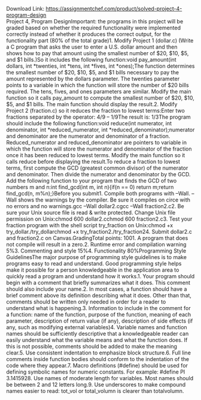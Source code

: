 Download Link: https://assignmentchef.com/product/solved-project-4-program-design
<br>
Project 4, Program DesignImportant: the programs in this project will be graded based on whether the required functionality were implemented correctly instead of whether it produces the correct output, for the functionality part (80% of the total grade)1. Modify Project 1 (dollar.c) (Write a C program that asks the user to enter a U.S. dollar amount and then shows how to pay that amount using the smallest number of $20, $10, $5, and $1 bills.)So it includes the following function:void pay_amount(int dollars, int *twenties, int *tens, int *fives, int *ones);The function determines the smallest number of $20, $10, $5, and $1 bills necessary to pay the amount represented by the dollars parameter. The twenties parameter points to a variable in which the function will store the number of $20 bills required. The tens, fives, and ones parameters are similar. Modify the main function so it calls pay_amount to compute the smallest number of $20, $10, $5, and $1 bills. The main function should display the result.2. Modify Project 2 (fraction.c) so it reduces the fraction to lowest terms:Enter two fractions separated by the operator: 4/9 – 1/9The result is: 1/3The program should include the following function:void reduce(int numerator, int denominator, int *reduced_numerator, int *reduced_denominator);numerator and denominator are the numerator and denominator of a fraction. Reduced_numerator and reduced_denominator are pointers to variable in which the function will store the numerator and denominator of the fraction once it has been reduced to lowest terms. Modify the main function so it calls reduce before displaying the result.To reduce a fraction to lowest terms, first compute the GCD (greatest common divisor) of the numerator and denominator. Then divide the numerator and denominator by the GCD. Add the following function to your program that finds the GCD of two numbers m and n:int find_gcd(int m, int n){if(n == 0) return m;return find_gcd(n, m%n);}Before you submit1. Compile both programs with –Wall. –Wall shows the warnings by the compiler. Be sure it compiles on circe with no errors and no warnings.gcc –Wall dollar2.cgcc –Wall fraction2.c2. Be sure your Unix source file is read &amp; write protected. Change Unix file permission on Unix:chmod 600 dollar2.cchmod 600 fraction2.c3. Test your fraction program with the shell script try_fraction on Unix:chmod +x try_dollar./try_dollarchmod +x try_fraction2./try_fraction24. Submit dollar2.c and fraction2.c on Canvas.GradingTotal points: 1001. A program that does not compile will result in a zero.2. Runtime error and compilation warning 5%3. Commenting and style 15%4. Functionality 80%Programming Style GuidelinesThe major purpose of programming style guidelines is to make programs easy to read and understand. Good programming style helps make it possible for a person knowledgeable in the application area to quickly read a program and understand how it works.1. Your program should begin with a comment that briefly summarizes what it does. This comment should also include your name.2. In most cases, a function should have a brief comment above its definition describing what it does. Other than that, comments should be written only needed in order for a reader to understand what is happening.3. Information to include in the comment for a function: name of the function, purpose of the function, meaning of each parameter, description of return value (if any), description of side effects (if any, such as modifying external variables)4. Variable names and function names should be sufficiently descriptive that a knowledgeable reader can easily understand what the variable means and what the function does. If this is not possible, comments should be added to make the meaning clear.5. Use consistent indentation to emphasize block structure.6. Full line comments inside function bodies should conform to the indentation of the code where they appear.7. Macro definitions (#define) should be used for defining symbolic names for numeric constants. For example: #define PI 3.1415928. Use names of moderate length for variables. Most names should be between 2 and 12 letters long.9. Use underscores to make compound names easier to read: tot_vol or total_volumn is clearer than totalvolumn.